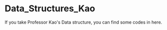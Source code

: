 # Data_Structures_Kao

If you take Professor Kao's Data structure, you can find some codes in here. 
